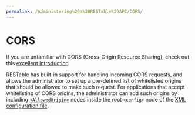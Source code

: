 ```yaml
---
permalink: /Administering%20a%20RESTable%20API/CORS/
---
```


# CORS

If you are unfamiliar with CORS (Cross-Origin Resource Sharing), check out this [excellent introduction](https://www.codecademy.com/articles/what-is-cors)

RESTable has built-in support for handling incoming CORS requests, and allows the administrator to set up a pre-defined list of whitelisted origins that should be allowed to make such request. For applications that accept whitelisting of CORS origins, the administrator can add such origins by including [`<AllowedOrigin>`](../Configuration#allowedorigin) nodes inside the root `<config>` node of the [XML configuration file](../Configuration).
